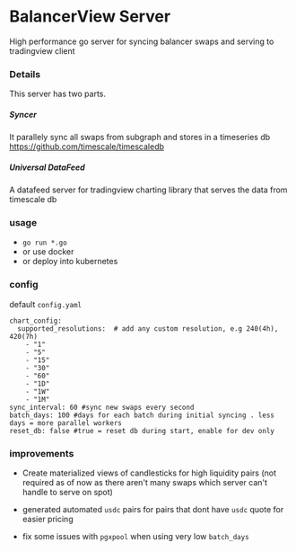 # BalancerView Server

High performance go server for syncing balancer swaps and serving to tradingview client

### Details

This server has two parts. 

##### Syncer 

 It parallely sync all swaps from subgraph and stores in a timeseries db https://github.com/timescale/timescaledb

##### Universal DataFeed

A datafeed server for tradingview charting library that serves the data from timescale db

### usage

- `go run *.go`
- or use docker
- or deploy into kubernetes

### config 

default `config.yaml`

```
chart_config:
  supported_resolutions:  # add any custom resolution, e.g 240(4h), 420(7h)
    - "1"
    - "5"
    - "15"
    - "30"
    - "60"
    - "1D"
    - "1W"
    - "1M"
sync_interval: 60 #sync new swaps every second
batch_days: 100 #days for each batch during initial syncing . less days = more parallel workers
reset_db: false #true = reset db during start, enable for dev only
```

### improvements

- Create materialized views of candlesticks for high liquidity pairs (not required as of now as there aren't many swaps which server can't handle to serve on spot)

- generated automated `usdc` pairs for pairs that dont have `usdc` quote for easier pricing

- fix some issues with `pgxpool` when using very low `batch_days`
